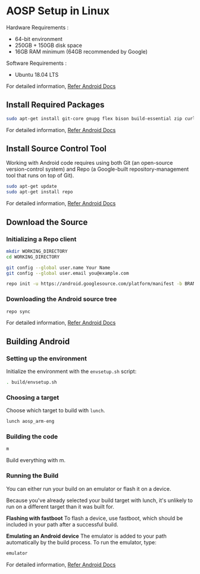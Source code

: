 # AOSP Setup in Linux

Hardware Requirements :

- 64-bit environment
- 250GB + 150GB disk space
- 16GB RAM minimum (64GB recommended by Google)

Software Requirements :

- Ubuntu 18.04 LTS

For detailed information, [Refer Android Docs](https://source.android.com/docs/setup/start/requirements)

## Install Required Packages

```bash
sudo apt-get install git-core gnupg flex bison build-essential zip curl zlib1g-dev libc6-dev-i386 libncurses5 x11proto-core-dev libx11-dev lib32z1-dev libgl1-mesa-dev libxml2-utils xsltproc unzip fontconfig
```

For detailed information, [Refer Android Docs](https://source.android.com/docs/setup/start/initializing)

## Install Source Control Tool

Working with Android code requires using both Git (an open-source version-control system) and Repo (a Google-built repository-management tool that runs on top of Git).

```bash
sudo apt-get update
sudo apt-get install repo
```

For detailed information, [Refer Android Docs](https://source.android.com/docs/setup/download)

## Download the Source

### Initializing a Repo client

```bash
mkdir WORKING_DIRECTORY
cd WORKING_DIRECTORY
```

```bash
git config --global user.name Your Name
git config --global user.email you@example.com
```

```bash
repo init -u https://android.googlesource.com/platform/manifest -b BRANCH_NAME
```

### Downloading the Android source tree

```bash
repo sync
```

For detailed information, [Refer Android Docs](https://source.android.com/docs/setup/download/downloading)

## Building Android

### Setting up the environment

Initialize the environment with the `envsetup.sh` script:

```bash
. build/envsetup.sh
```

### Choosing a target

Choose which target to build with `lunch`.

```bash
lunch aosp_arm-eng
```

### Building the code

```bash
m
```

Build everything with m.

### Running the Build

You can either run your build on an emulator or flash it on a device.

Because you've already selected your build target with lunch, it's unlikely to run on a different target than it was built for.

**Flashing with fastboot**
To flash a device, use fastboot, which should be included in your path after a successful build.

**Emulating an Android device**
The emulator is added to your path automatically by the build process. To run the emulator, type:

```bash
emulator
```

For detailed information, [Refer Android Docs](https://source.android.com/docs/setup/build/building)
